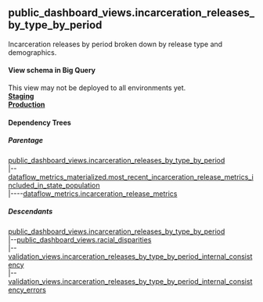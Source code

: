 ## public_dashboard_views.incarceration_releases_by_type_by_period
Incarceration releases by period broken down by release type and demographics.

#### View schema in Big Query
This view may not be deployed to all environments yet.<br/>
[**Staging**](https://console.cloud.google.com/bigquery?pli=1&p=recidiviz-staging&page=table&project=recidiviz-staging&d=public_dashboard_views&t=incarceration_releases_by_type_by_period)
<br/>
[**Production**](https://console.cloud.google.com/bigquery?pli=1&p=recidiviz-123&page=table&project=recidiviz-123&d=public_dashboard_views&t=incarceration_releases_by_type_by_period)
<br/>

#### Dependency Trees

##### Parentage
[public_dashboard_views.incarceration_releases_by_type_by_period](../public_dashboard_views/incarceration_releases_by_type_by_period.md) <br/>
|--[dataflow_metrics_materialized.most_recent_incarceration_release_metrics_included_in_state_population](../dataflow_metrics_materialized/most_recent_incarceration_release_metrics_included_in_state_population.md) <br/>
|----[dataflow_metrics.incarceration_release_metrics](../../metrics/incarceration/incarceration_release_metrics.md) <br/>


##### Descendants
[public_dashboard_views.incarceration_releases_by_type_by_period](../public_dashboard_views/incarceration_releases_by_type_by_period.md) <br/>
|--[public_dashboard_views.racial_disparities](../public_dashboard_views/racial_disparities.md) <br/>
|--[validation_views.incarceration_releases_by_type_by_period_internal_consistency](../validation_views/incarceration_releases_by_type_by_period_internal_consistency.md) <br/>
|--[validation_views.incarceration_releases_by_type_by_period_internal_consistency_errors](../validation_views/incarceration_releases_by_type_by_period_internal_consistency_errors.md) <br/>


